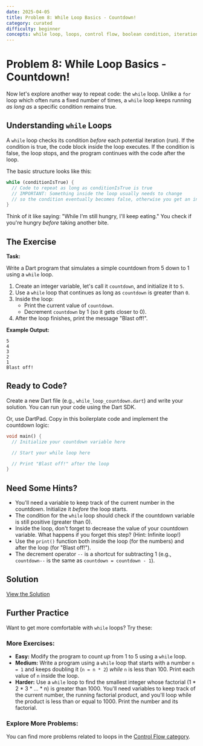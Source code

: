 ```yaml
---
date: 2025-04-05
title: Problem 8: While Loop Basics - Countdown!
category: curated
difficulty: beginner
concepts: while loop, loops, control flow, boolean condition, iteration
---
```


# Problem 8: While Loop Basics - Countdown!

Now let's explore another way to repeat code: the `while` loop. Unlike a `for` loop which often runs a fixed number of times, a `while` loop keeps running *as long as* a specific condition remains true.

## Understanding `while` Loops

A `while` loop checks its condition *before* each potential iteration (run). If the condition is true, the code block inside the loop executes. If the condition is false, the loop stops, and the program continues with the code after the loop.

The basic structure looks like this:

```dart
while (conditionIsTrue) {
  // Code to repeat as long as conditionIsTrue is true
  // IMPORTANT: Something inside the loop usually needs to change
  // so the condition eventually becomes false, otherwise you get an infinite loop!
}
```

Think of it like saying: "While I'm still hungry, I'll keep eating." You check if you're hungry *before* taking another bite.

## The Exercise

**Task:**

Write a Dart program that simulates a simple countdown from 5 down to 1 using a `while` loop.

1.  Create an integer variable, let's call it `countdown`, and initialize it to `5`.
2.  Use a `while` loop that continues as long as `countdown` is greater than `0`.
3.  Inside the loop:
    *   Print the current value of `countdown`.
    *   Decrement `countdown` by 1 (so it gets closer to 0).
4.  After the loop finishes, print the message "Blast off!".

**Example Output:**

```
5
4
3
2
1
Blast off!
```

## Ready to Code?

Create a new Dart file (e.g., `while_loop_countdown.dart`) and write your solution. You can run your code using the Dart SDK.

Or, use DartPad. Copy in this boilerplate code and implement the countdown logic:

```dart
void main() {
  // Initialize your countdown variable here

  // Start your while loop here

  // Print "Blast off!" after the loop
}
```

## Need Some Hints?

*   You'll need a variable to keep track of the current number in the countdown. Initialize it *before* the loop starts.
*   The condition for the `while` loop should check if the countdown variable is still positive (greater than 0).
*   Inside the loop, don't forget to decrease the value of your countdown variable. What happens if you forget this step? (Hint: Infinite loop!)
*   Use the `print()` function both inside the loop (for the numbers) and after the loop (for "Blast off!").
*   The decrement operator `--` is a shortcut for subtracting 1 (e.g., `countdown--` is the same as `countdown = countdown - 1`).

## Solution

[View the Solution](curated-solutions/cur-problem-08-solution.md)

## Further Practice

Want to get more comfortable with `while` loops? Try these:

### More Exercises:

*   **Easy:** Modify the program to count *up* from 1 to 5 using a `while` loop.
*   **Medium:** Write a program using a `while` loop that starts with a number `n = 1` and keeps doubling it (`n = n * 2`) *while* `n` is less than 100. Print each value of `n` inside the loop.
*   **Harder:** Use a `while` loop to find the smallest integer whose factorial (1 * 2 * 3 * ... * n) is greater than 1000. You'll need variables to keep track of the current number, the running factorial product, and you'll loop while the product is less than or equal to 1000. Print the number and its factorial.

### Explore More Problems:

You can find more problems related to loops in the [Control Flow category](../categories/control_flow.md).